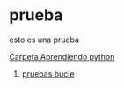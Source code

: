 # prueba

esto es una prueba

[Carpeta Aprendiendo python](Aprendiendo_python)

1. [pruebas bucle](Aprendiendo_python\01-pruebas_bucle.ipynb)
